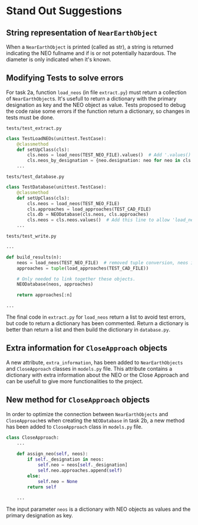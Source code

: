 # Stand Out Suggestions


## String representation of ```NearEarthObject```

When a ```NearEarthObject``` is printed (called as str), a string is returned indicating 
the NEO fullname and if is or not potentially hazardous. The diameter is only indicated 
when it's known.


## Modifying Tests to solve errors

For task 2a, function ```load_neos``` (in file ```extract.py```) must return a collection 
of ```NearEarthObject```s. It's usefull to return a dictionary with the primary designation 
as key and the NEO object as value. Tests proposed to debug the code raise some errors 
if the function return a dictionary, so changes in tests must be done.

```tests/test_extract.py```
```python
class TestLoadNEOs(unittest.TestCase):
    @classmethod
    def setUpClass(cls):
        cls.neos = load_neos(TEST_NEO_FILE).values()  # Add '.values()' to allow 'load_neos' return a dictionary.
        cls.neos_by_designation = {neo.designation: neo for neo in cls.neos}
    ...
```

```tests/test_database.py```
```python
class TestDatabase(unittest.TestCase):
    @classmethod
    def setUpClass(cls):
        cls.neos = load_neos(TEST_NEO_FILE)
        cls.approaches = load_approaches(TEST_CAD_FILE)
        cls.db = NEODatabase(cls.neos, cls.approaches)
        cls.neos = cls.neos.values()  # Add this line to allow 'load_neos' return a dictionary and pass the tests.
    ...
```

```tests/test_write.py```
```python
...

def build_results(n):
    neos = load_neos(TEST_NEO_FILE)  # removed tuple conversion, neos is a dictionary.
    approaches = tuple(load_approaches(TEST_CAD_FILE))

    # Only needed to link together these objects.
    NEODatabase(neos, approaches)

    return approaches[:n]

...
```
The final code in ```extract.py``` for ```load_neos``` return a list to avoid test errors, 
but code to return a dictionary has been commented. Return a dictionary is better than 
return a list and then build the dictionary in ```database.py```.


## Extra information for ```CloseApproach``` objects

A new attribute, ```extra_information```, has been added to ```NearEarthObjects``` 
and ```CloseApproach``` classes in ```models.py``` file. This attribute contains a 
dictionary with extra information about the NEO or the Close Approach and can be usefull 
to give more functionalities to the project.


## New method for ```CloseApproach``` objects

In order to optimize the connection between ```NearEarthObjects``` and ```CloseApproach```es 
when creating the ```NEODatabase``` in task 2b, a new method has been added 
to ```CloseApproach``` class in ```models.py``` file.

```python
class CloseApproach:
    ...
    
    def assign_neo(self, neos):
        if self._designation in neos:
            self.neo = neos[self._designation]
            self.neo.approaches.append(self)
        else:
            self.neo = None
        return self
    
    ...
```

The input parameter ```neos``` is a dictionary with NEO objects as values and the primary 
designation as key.
